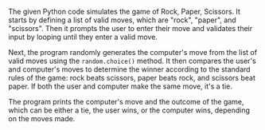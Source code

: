 The given Python code simulates the game of Rock, Paper, Scissors. It starts by defining a list of valid moves, which are "rock", "paper", and "scissors". Then it prompts the user to enter their move and validates their input by looping until they enter a valid move.

Next, the program randomly generates the computer's move from the list of valid moves using the `random.choice()` method. It then compares the user's and computer's moves to determine the winner according to the standard rules of the game: rock beats scissors, paper beats rock, and scissors beat paper. If both the user and computer make the same move, it's a tie.

The program prints the computer's move and the outcome of the game, which can be either a tie, the user wins, or the computer wins, depending on the moves made.